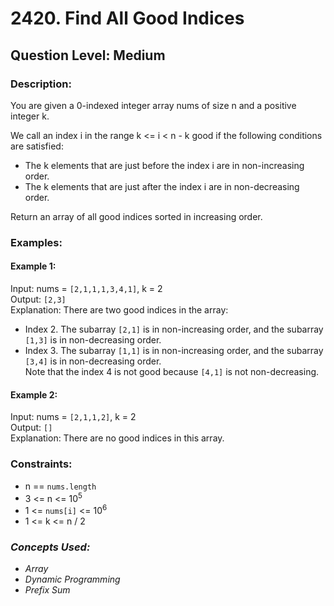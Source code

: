 # 2420. Find All Good Indices
## Question Level: Medium
### Description:
You are given a 0-indexed integer array nums of size n and a positive integer k.

We call an index i in the range k <= i < n - k good if the following conditions are satisfied:
- The k elements that are just before the index i are in non-increasing order.
- The k elements that are just after the index i are in non-decreasing order.

Return an array of all good indices sorted in increasing order.
### Examples:
#### Example 1:

Input: nums = `[2,1,1,1,3,4,1]`, k = 2  
Output: `[2,3]`  
Explanation: There are two good indices in the array:
- Index 2. The subarray `[2,1]` is in non-increasing order, and the subarray `[1,3]` is in non-decreasing order.
- Index 3. The subarray `[1,1]` is in non-increasing order, and the subarray `[3,4]` is in non-decreasing order.  
Note that the index 4 is not good because `[4,1]` is not non-decreasing.
#### Example 2:

Input: nums = `[2,1,1,2]`, k = 2  
Output: `[]`  
Explanation: There are no good indices in this array.  
### Constraints:

- n == `nums.length`
- 3 <= n <= 10<sup>5</sup>
- 1 <= `nums[i]` <= 10<sup>6</sup>
- 1 <= k <= n / 2

### <i>Concepts Used:
- Array
- Dynamic Programming
- Prefix Sum </i>